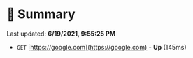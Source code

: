 # 📖 Summary
Last updated: **6/19/2021, 9:55:25 PM**

- `GET` [https://google.com](https://google.com) - **Up** (145ms)
